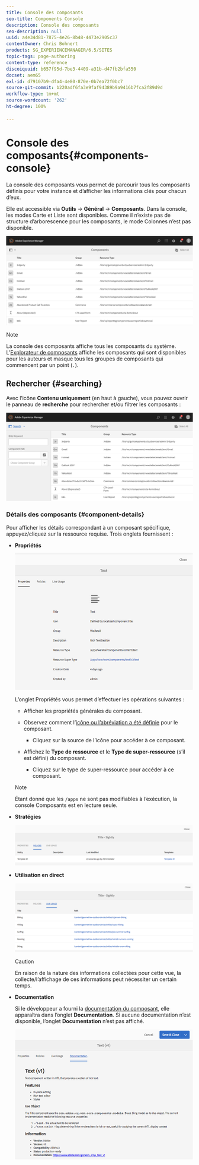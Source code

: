 ```yaml
---
title: Console des composants
seo-title: Components Console
description: Console des composants
seo-description: null
uuid: a4e34d81-7875-4e26-8b48-4473e2905c37
contentOwner: Chris Bohnert
products: SG_EXPERIENCEMANAGER/6.5/SITES
topic-tags: page-authoring
content-type: reference
discoiquuid: b657f95d-7be3-4409-a31b-d47fb2bfa550
docset: aem65
exl-id: d79107b9-dfa4-4e80-870e-0b7ea72f0bc7
source-git-commit: b220adf6fa3e9faf94389b9a9416b7fca2f89d9d
workflow-type: tm+mt
source-wordcount: '262'
ht-degree: 100%

---
```


# Console des composants{#components-console}

La console des composants vous permet de parcourir tous les composants définis pour votre instance et d’afficher les informations clés pour chacun d’eux.

Elle est accessible via **Outils** -> **Général** -> **Composants**. Dans la console, les modes Carte et Liste sont disponibles. Comme il n’existe pas de structure d’arborescence pour les composants, le mode Colonnes n’est pas disponible.

![screen-shot_2019-03-05at113145](assets/screen-shot_2019-03-05at113145.png)

>[!NOTE]
>
>La console des composants affiche tous les composants du système. L’[Explorateur de composants](/help/sites-authoring/author-environment-tools.md#components-browser) affiche les composants qui sont disponibles pour les auteurs et masque tous les groupes de composants qui commencent par un point (`.`).

## Rechercher {#searching}

Avec l’icône **Contenu uniquement** (en haut à gauche), vous pouvez ouvrir le panneau de **recherche** pour rechercher et/ou filtrer les composants :

![screen-shot_2019-03-05at113251](assets/screen-shot_2019-03-05at113251.png)

### Détails des composants {#component-details}

Pour afficher les détails correspondant à un composant spécifique, appuyez/cliquez sur la ressource requise. Trois onglets fournissent :

* **Propriétés**

   ![screen_shot_2018-03-27at165847](assets/screen_shot_2018-03-27at165847.png)

   L’onglet Propriétés vous permet d’effectuer les opérations suivantes :

   * Afficher les propriétés générales du composant.
   * Observez comment l’[icône ou l’abréviation a été définie](/help/sites-developing/components-basics.md#component-icon-in-touch-ui) pour le composant.

      * Cliquez sur la source de l’icône pour accéder à ce composant.
   * Affichez le **Type de ressource** et le **Type de super-ressource** (s’il est défini) du composant.

      * Cliquez sur le type de super-ressource pour accéder à ce composant.
   >[!NOTE]
   >
   >Étant donné que les `/apps` ne sont pas modifiables à l’exécution, la console Composants est en lecture seule.

* **Stratégies**

   ![chlimage_1-169](assets/chlimage_1-169.png)

* **Utilisation en direct**

   ![chlimage_1-170](assets/chlimage_1-170.png)

   >[!CAUTION]
   >
   >En raison de la nature des informations collectées pour cette vue, la collecte/l’affichage de ces informations peut nécessiter un certain temps.

* **Documentation**

   Si le développeur a fourni la [documentation du composant](/help/sites-developing/developing-components.md#documenting-your-component), elle apparaîtra dans l’onglet **Documentation**. Si aucune documentation n’est disponible, l’onglet **Documentation** n’est pas affiché.

   ![chlimage_1-171](assets/chlimage_1-171.png)
